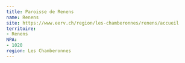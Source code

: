 ```yaml
---
title: Paroisse de Renens
name: Renens
site: https://www.eerv.ch/region/les-chamberonnes/renens/accueil
territoire:
- Renens
NPA:
- 1020
region: Les Chamberonnes
---
```

